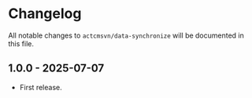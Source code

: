 # Changelog

All notable changes to `actcmsvn/data-synchronize` will be documented in this file.

## 1.0.0 - 2025-07-07

- First release.